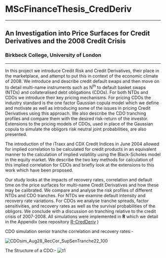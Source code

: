 # MScFinanceThesis_CredDeriv
---
## An Investigation into Price Surfaces for Credit Derivatives and the 2008 Credit Crisis

### Birkbeck College, University of London
---
In this project we introduce Credit Risk and Credit Derivatives, their place in the marketplace, and attempt to put this in context of the economic climate of 2008. We introduce and describe credit default swaps and then move on to detail multi-name instruments such as N<sup>th</sup> to default basket swaps (NTDs) and collateralised debt obligations (CDOs). For both NTDs and CDOs we introduce their key pricing mechanisms.  For pricing CDOs the industry standard is the one factor Gaussian copula model which we define and motivate as well as introducing some of the issues in pricing Credit Derivatives using this approach. We also describe the CDO tranching profiles and compare them with the desired risk-return of the investor.  Extensions to the pricing models of CDOs, used in place of the Gaussian copula to simulate the obligors risk neutral joint probabilities, are also presented. 

The introduction of the iTraxx and CDX Credit Indices in June 2004 allowed for implied correlation to be calculated for credit products in an equivalent manner to the calculation of implied volatility using the Black-Scholes model in the equity market.  We describe the two key methods for calculation of this implied correlation for CDOs and briefly look at the extensions to this work which have been proposed. 

Our study looks at the impacts of recovery rates, correlation and default time on the price surfaces for multi-name Credit Derivatives and how these may be calibrated. We compare and analyse the risk profiles of different NTDs and CDO tranches.  For NTDs we examine default intensity and recovery rate variations. For CDOs we analyse tranche spreads, factor sensitivities, and recovery rates as well as the survival probabilities of the obligors. We conclude with a discussion on tranching relative to the credit crisis of 2007-2008. All simulations were implemented in **R** which we detail in the Appendix (see repository [R-CredDeriv](https://github.com/scienceMiner/R-CredDeriv) )

CDO simulation senior tranche correlation and recovery rates:-

![CDOsim_Aug28_RecCor_SupSenTranche22_100](https://user-images.githubusercontent.com/19819315/140570952-bfc759a9-a81a-4cf9-bd3a-6a923389125b.png)

The Structure of a CDO:-
![t1](https://user-images.githubusercontent.com/19819315/140564293-8c521999-5a44-4e86-8e59-f5e01a4511cb.png)

